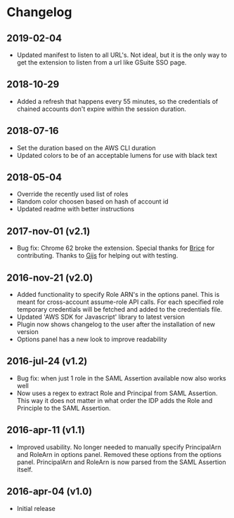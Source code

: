# Changelog

## 2019-02-04
* Updated manifest to listen to all URL's.  Not ideal, but it is the only way to get the extension to listen from a url like GSuite SSO page.

## 2018-10-29
* Added a refresh that happens every 55 minutes, so the credentials of chained accounts don't expire within the session duration.

## 2018-07-16
* Set the duration based on the AWS CLI duration
* Updated colors to be of an acceptable lumens for use with black text 

## 2018-05-04
* Override the recently used list of roles
* Random color choosen based on hash of account id
* Updated readme with better instructions

## 2017-nov-01 (v2.1)
* Bug fix: Chrome 62 broke the extension. Special thanks for [Brice](https://github.com/bdruth) for contributing. Thanks to [Gijs](https://gitlab.com/gbvanrenswoude) for helping out with testing.

## 2016-nov-21 (v2.0)
* Added functionality to specify Role ARN's in the options panel. This is meant for cross-account assume-role API calls. For each specified role temporary credentials will be fetched and added to the credentials file.
* Updated 'AWS SDK for Javascript' library to latest version
* Plugin now shows changelog to the user after the installation of new version
* Options panel has a new look to improve readability
		
## 2016-jul-24 (v1.2)
* Bug fix: when just 1 role in the SAML Assertion available now also works well
* Now uses a regex to extract Role and Principal from SAML Assertion. This way it does not matter in what order the IDP adds the Role and Principle to the SAML Assertion.
		
## 2016-apr-11 (v1.1)
* Improved usability. No longer needed to manually specify PrincipalArn and RoleArn in options panel. Removed these options from the options panel. PrincipalArn and RoleArn is now parsed from the SAML Assertion itself.

## 2016-apr-04 (v1.0)
* Initial release